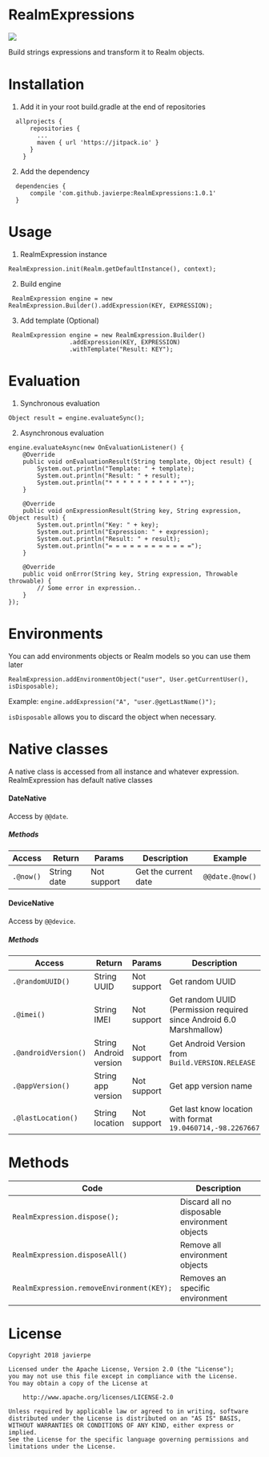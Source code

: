 # RealmExpressions
[![](https://jitpack.io/v/javierpe/RealmExpressions.svg)](https://jitpack.io/#javierpe/RealmExpressions)

Build strings expressions and transform it to Realm objects.

# Installation
1. Add it in your root build.gradle at the end of repositories
```
  allprojects {
      repositories {
        ...
        maven { url 'https://jitpack.io' }
      }
    }
```

2. Add the dependency
```
  dependencies {
      compile 'com.github.javierpe:RealmExpressions:1.0.1'
  }
```

# Usage
1. RealmExpression instance
```
RealmExpression.init(Realm.getDefaultInstance(), context);
```
2. Build engine
```
 RealmExpression engine = new RealmExpression.Builder().addExpression(KEY, EXPRESSION);
```
3. Add template (Optional)
```
 RealmExpression engine = new RealmExpression.Builder()
                 .addExpression(KEY, EXPRESSION)
                 .withTemplate("Result: KEY");
```
# Evaluation
1. Synchronous evaluation
```
Object result = engine.evaluateSync();
```
2. Asynchronous evaluation
```
engine.evaluateAsync(new OnEvaluationListener() {
    @Override
    public void onEvaluationResult(String template, Object result) {
        System.out.println("Template: " + template);
        System.out.println("Result: " + result);
        System.out.println("* * * * * * * * * * *");
    }

    @Override
    public void onExpressionResult(String key, String expression, Object result) {
        System.out.println("Key: " + key);
        System.out.println("Expression: " + expression);
        System.out.println("Result: " + result);
        System.out.println("= = = = = = = = = = = =");
    }

    @Override
    public void onError(String key, String expression, Throwable throwable) {
        // Some error in expression..
    }
});
```
# Environments
You can add environments objects or Realm models so you can use them later
```
RealmExpression.addEnvironmentObject("user", User.getCurrentUser(), isDisposable);
```
Example: ```engine.addExpression("A", "user.@getLastName()");```

```isDisposable``` allows you to discard the object when necessary. 

# Native classes
A native class is accessed from all instance and whatever expression. RealmExpression has default native classes
#### DateNative
Access by ```@@date```.
##### Methods
Access | Return | Params | Description | Example 
------------ | ------------- | ------------- | ------------- | -------------
```.@now()``` | String date | Not support | Get the current date | ```@@date.@now()```

#### DeviceNative
Access by ```@@device```.
##### Methods
Access | Return | Params | Description | Example 
------------ | ------------- | ------------- | ------------- | -------------
```.@randomUUID()``` | String UUID | Not support | Get random UUID | ```@@device.@randomUUID()```
```.@imei()``` | String IMEI | Not support | Get random UUID (Permission required since Android 6.0 Marshmallow) | ```@@device.@imei()```
```.@androidVersion()``` | String Android version | Not support | Get Android Version from ```Build.VERSION.RELEASE``` | ```@@device.@androidVersion()```
```.@appVersion()``` | String app version | Not support | Get app version name | ```@@device.@appVersion()```
```.@lastLocation()``` | String location | Not support | Get last know location with format ```19.0460714,-98.2267667``` | ```@@device.@lastLocation()```


# Methods
Code | Description
------------ | -------------
```RealmExpression.dispose();``` | Discard all no disposable environment objects
```RealmExpression.disposeAll()``` | Remove all environment objects
```RealmExpression.removeEnvironment(KEY);``` | Removes an specific environment




# License

```
Copyright 2018 javierpe

Licensed under the Apache License, Version 2.0 (the "License");
you may not use this file except in compliance with the License.
You may obtain a copy of the License at

    http://www.apache.org/licenses/LICENSE-2.0

Unless required by applicable law or agreed to in writing, software
distributed under the License is distributed on an "AS IS" BASIS,
WITHOUT WARRANTIES OR CONDITIONS OF ANY KIND, either express or implied.
See the License for the specific language governing permissions and
limitations under the License.
```
